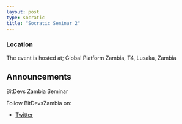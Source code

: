 ```yaml
---
layout: post
type: socratic
title: "Socratic Seminar 2"
---
```


### Location

The event is hosted at;
Global Platform Zambia, T4, Lusaka, Zambia

## Announcements

BitDevs Zambia Seminar

Follow BitDevsZambia on:

- [Twitter](https://x.com/bitdevszambia)
